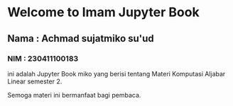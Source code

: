 # Welcome to Imam Jupyter Book

## Nama : Achmad sujatmiko su'ud
### NIM : 230411100183

ini adalah Jupyter Book miko yang berisi tentang Materi Komputasi Aljabar Linear semester 2. 

Semoga materi ini bermanfaat bagi pembaca.

```{tableofcontents}
```
